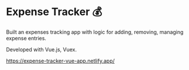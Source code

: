 # Expense Tracker 💰

Built an expenses tracking app with logic for adding, removing, managing expense entries.

Developed with Vue.js, Vuex.

https://expense-tracker-vue-app.netlify.app/

